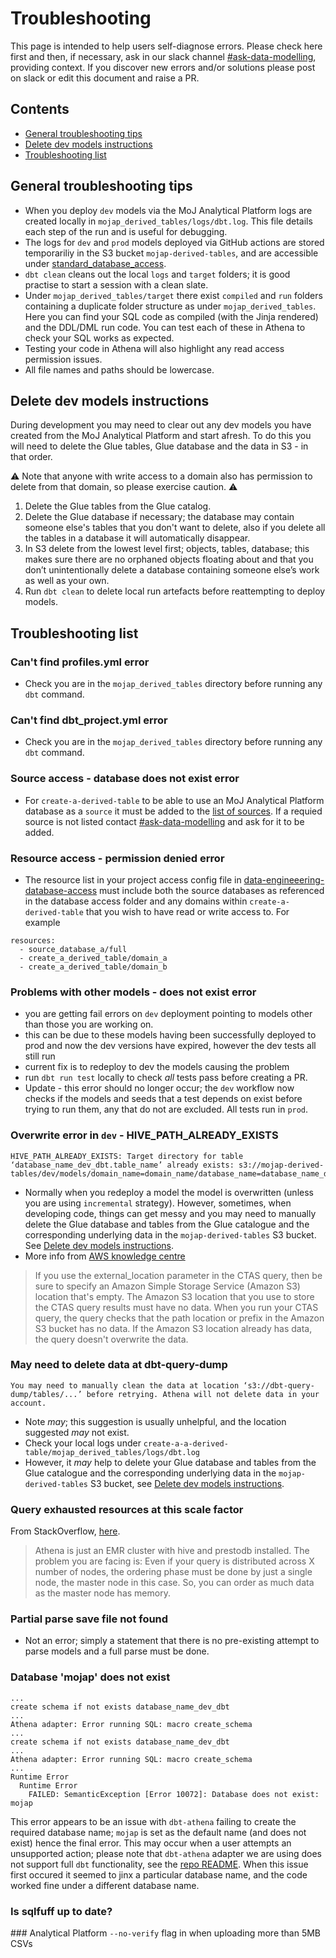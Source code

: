 # Troubleshooting

This page is intended to help users self-diagnose errors. Please check here first and then, if necessary, ask in our slack channel [#ask-data-modelling](https://asdslack.slack.com/archives/C03J21VFHQ9), providing context. If you discover new errors and/or solutions please post on slack or edit this document and raise a PR.

## Contents
- [General troubleshooting tips](#general-troubleshooting-tips)
- [Delete dev models instructions](#delete-dev-models-instructions)
- [Troubleshooting list](#troubleshooting-list)


## General troubleshooting tips
- When you deploy `dev` models via the MoJ Analytical Platform logs are created locally in `mojap_derived_tables/logs/dbt.log`. This file details each step of the run and is useful for debugging.
- The logs for `dev` and `prod` models deployed via GitHub actions are stored temporariliy in the S3 bucket `mojap-derived-tables`, and are accessible under [standard_database_access](https://github.com/moj-analytical-services/data-engineering-database-access/blob/main/project_access/standard_database_access.yaml).
- `dbt clean` cleans out the local `logs` and `target` folders; it is good  practise to start a session with a clean slate.
- Under `mojap_derived_tables/target` there exist `compiled` and `run` folders containing a duplicate folder structure as under `mojap_derived_tables`. Here you can find your SQL code as compiled (with the Jinja rendered) and the DDL/DML run code. You can test each of these in Athena to check your SQL works as expected. 
- Testing your code in Athena will also highlight any read access permission issues.
- All file names and paths should be lowercase.

## Delete dev models instructions
During development you may need to clear out any dev models you have created from the MoJ Analytical Platform and start afresh. To do this you will need to delete the Glue tables, Glue database and the data in S3 - in that order. 

⚠️ Note that anyone with write access to a domain also has permission to delete from that domain, so please exercise caution. ⚠️

1. Delete the Glue tables from the Glue catalog.
2. Delete the Glue database if necessary; the database may contain someone else's tables that you don't want to delete, also if you delete all the tables in a database it will automatically disappear.
3. In S3 delete from the lowest level first; objects, tables, database; this makes sure there are no orphaned objects floating about and that you don’t unintentionally delete a database containing someone else’s work as well as your own.
4. Run `dbt clean` to delete local run artefacts before reattempting to deploy models.


## Troubleshooting list

### Can't find profiles.yml error
- Check you are in the `mojap_derived_tables` directory before running any `dbt` command. 


### Can't find dbt_project.yml error
- Check you are in the `mojap_derived_tables` directory before running any `dbt` command. 


### Source access - database does not exist error
- For `create-a-derived-table` to be able to use an MoJ Analytical Platform database as a `source` it must be added to the [list of sources](https://github.com/moj-analytical-services/create-a-derived-table/tree/main/mojap_derived_tables/models/sources). If a requied source is not listed contact [#ask-data-modelling](https://asdslack.slack.com/archives/C03J21VFHQ9) and ask for it to be added.


### Resource access - permission denied error
- The resource list in your project access config file in [data-engineeering-database-access](https://github.com/moj-analytical-services/data-engineering-database-access/tree/main/project_access) must include both the source databases as referenced in the database access folder and any domains within `create-a-derived-table` that you wish to have read or write access to. For example
```
resources:
  - source_database_a/full
  - create_a_derived_table/domain_a
  - create_a_derived_table/domain_b
```


### Problems with other models - does not exist error
- you are getting fail errors on `dev` deployment pointing to models other than those you are working on.
- this can be due to these models having been successfully deployed to prod and now the dev versions have expired, however the dev tests all still run
- current fix is to redeploy to dev the models causing the problem
- run `dbt run test` locally to check *all* tests pass before creating a PR.
- Update - this error should no longer occur; the `dev` workflow now checks if the models and seeds that a test depends on exist before trying to run them, any that do not are excluded. All tests run in `prod`.


### Overwrite error in `dev` - HIVE_PATH_ALREADY_EXISTS
```
HIVE_PATH_ALREADY_EXISTS: Target directory for table ‘database_name_dev_dbt.table_name’ already exists: s3://mojap-derived-tables/dev/models/domain_name=domain_name/database_name=database_name_dev_dbt/table_name=table_name. 
```
- Normally when you redeploy a model the model is overwritten (unless you are using `incremental` strategy). However, sometimes, when developing code, things can get messy and you may need to manually delete the Glue database and tables from the Glue catalogue and the corresponding underlying data in the `mojap-derived-tables` S3 bucket. See [Delete dev models instructions](#delete-dev-models-instructions).
- More info from [AWS knowledge centre](https://aws.amazon.com/premiumsupport/knowledge-center/athena-hive-path-already-exists/)

>If you use the external_location parameter in the CTAS query, then be sure to specify an Amazon Simple Storage Service (Amazon S3) location that's empty. The Amazon S3 location that you use to store the CTAS query results must have no data. When you run your CTAS query, the query checks that the path location or prefix in the Amazon S3 bucket has no data. If the Amazon S3 location already has data, the query doesn't overwrite the data.


### May need to delete data at dbt-query-dump
```
You may need to manually clean the data at location ‘s3://dbt-query-dump/tables/...’ before retrying. Athena will not delete data in your account.
```
- Note *may*; this suggestion is usually unhelpful, and the location suggested *may* not exist.
- Check your local logs under `create-a-a-derived-table/mojap_derived_tables/logs/dbt.log` 
- However, it *may* help to delete your Glue database and tables from the Glue catalogue and the corresponding underlying data in the `mojap-derived-tables` S3 bucket, see [Delete dev models instructions](#delete-dev-models-instructions).


### Query exhausted resources at this scale factor
From StackOverflow, [here](https://stackoverflow.com/questions/54375913/athena-query-exhausted-resources-at-scale-factor).

> Athena is just an EMR cluster with hive and prestodb installed. The problem you are facing is: Even if your query is distributed across X number of nodes, the ordering phase must be done by just a single node, the master node in this case. So, you can order as much data as the master node has memory.


### Partial parse save file not found
- Not an error; simply a statement that there is no pre-existing attempt to parse models and a full parse must be done.


### Database 'mojap' does not exist
```
...
create schema if not exists database_name_dev_dbt
...
Athena adapter: Error running SQL: macro create_schema
...
create schema if not exists database_name_dev_dbt
...
Athena adapter: Error running SQL: macro create_schema
...
Runtime Error
  Runtime Error
    FAILED: SemanticException [Error 10072]: Database does not exist: mojap
```
This error appears to be an issue with `dbt-athena` failing to create the required database name; `mojap` is set as the default name (and does not exist) hence the final error. This may occur when a user attempts an unsupported action; please note that `dbt-athena` adapter we are using does not support full `dbt` functionality, see the [repo README](https://github.com/ministryofjustice/dbt-athena). When this issue first occured it seemed to jinx a particular database name, and the code worked fine under a different database name.


### Is sqlfuff up to date?


### Analytical Platform `--no-verify` flag in when uploading more than 5MB CSVs

